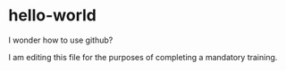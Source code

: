 # hello-world
I wonder how to use github?

I am editing this file for the purposes of completing a mandatory training.
